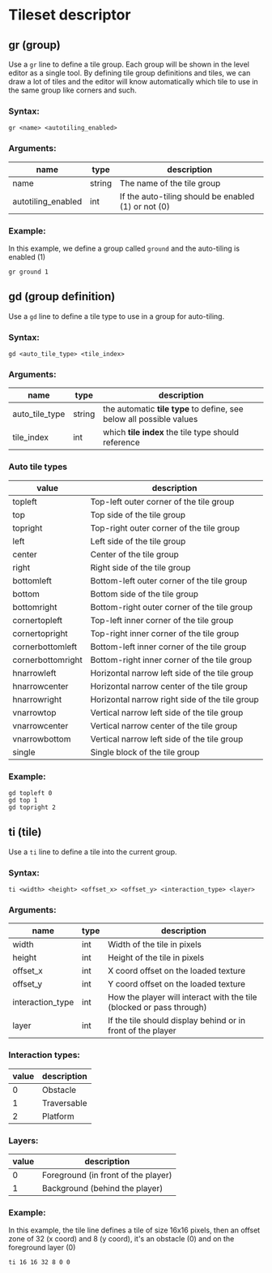 Tileset descriptor
==================

gr (group)
----------

Use a `gr` line to define a tile group. Each group will be shown in the level editor as a single
tool. By defining tile group definitions and tiles, we can draw a lot of tiles and the editor will
know automatically which tile to use in the same group like corners and such.

### Syntax:

    gr <name> <autotiling_enabled>

### Arguments:

| name               | type   | description                                                          |
| ------------------ | ------ | -------------------------------------------------------------------- |
| name               | string | The name of the tile group                                           |
| autotiling_enabled | int    | If the auto-tiling should be enabled (1) or not (0)                  |

### Example:

In this example, we define a group called `ground` and the auto-tiling is enabled (1)

    gr ground 1

gd (group definition)
---------------------

Use a `gd` line to define a tile type to use in a group for auto-tiling.

### Syntax:

    gd <auto_tile_type> <tile_index>

### Arguments:

| name           | type   | description                                                          |
| -------------- | ------ | -------------------------------------------------------------------- |
| auto_tile_type | string | the automatic **tile type** to define, see below all possible values |
| tile_index     | int    | which **tile index** the tile type should reference                  |

### Auto tile types

| value             | description                                    |
| ----------------- | ---------------------------------------------- |
| topleft           | Top-left outer corner of the tile group        |
| top               | Top side of the tile group                     |
| topright          | Top-right outer corner of the tile group       |
| left              | Left side of the tile group                    |
| center            | Center of the tile group                       |
| right             | Right side of the tile group                   |
| bottomleft        | Bottom-left outer corner of the tile group     |
| bottom            | Bottom side of the tile group                  |
| bottomright       | Bottom-right outer corner of the tile group    |
| cornertopleft     | Top-left inner corner of the tile group        |
| cornertopright    | Top-right inner corner of the tile group       |
| cornerbottomleft  | Bottom-left inner corner of the tile group     |
| cornerbottomright | Bottom-right inner corner of the tile group    |
| hnarrowleft       | Horizontal narrow left side of the tile group  |
| hnarrowcenter     | Horizontal narrow center of the tile group     |
| hnarrowright      | Horizontal narrow right side of the tile group |
| vnarrowtop        | Vertical narrow left side of the tile group    |
| vnarrowcenter     | Vertical narrow center of the tile group       |
| vnarrowbottom     | Vertical narrow left side of the tile group    |
| single            | Single block of the tile group                 |

### Example:

    gd topleft 0
    gd top 1
    gd topright 2

ti (tile)
---------

Use a `ti` line to define a tile into the current group.

### Syntax:

    ti <width> <height> <offset_x> <offset_y> <interaction_type> <layer>

### Arguments:

| name             | type   | description                                                          |
| ---------------- | ------ | -------------------------------------------------------------------- |
| width            | int    | Width of the tile in pixels                                          |
| height           | int    | Height of the tile in pixels                                         |
| offset_x         | int    | X coord offset on the loaded texture                                 |
| offset_y         | int    | Y coord offset on the loaded texture                                 |
| interaction_type | int    | How the player will interact with the tile (blocked or pass through) |
| layer            | int    | If the tile should display behind or in front of the player          |

### Interaction types:

| value | description |
| ----- | ----------- |
| 0     | Obstacle    |
| 1     | Traversable |
| 2     | Platform    |

### Layers:

| value | description                         |
| ----- | ----------------------------------- |
| 0     | Foreground (in front of the player) |
| 1     | Background (behind the player)      |

### Example:

In this example, the tile line defines a tile of size 16x16 pixels, then an offset zone of 32 (x coord) and 8 (y coord), it's an obstacle (0) and on the foreground layer (0)

    ti 16 16 32 8 0 0
